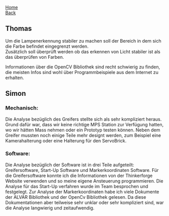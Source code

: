 [Home](home)   
[Back](KonzeptST)   

## Thomas

Um die Lampenerkennung stabiler zu machen soll der Bereich in dem sich die Farbe befindet eingegrenzt werden.   
Zusätzlich soll überprüft werden ob das erkennen von Licht stabiler ist als das überprüfen von Farben.

Informationen über die OpenCV Bibliothek sind recht schwierig zu finden, die meisten Infos sind wohl über Programmbeispiele aus dem Internet zu erhalten.

## Simon

### Mechanisch:

Die Analyse bezüglich des Greifers stellte sich als sehr kompliziert heraus. Grund dafür war, dass wir keine richtige MPS Station zur Verfügung hatten, wo wir hätten Mass nehmen oder ein Prototyp testen können. Neben dem Greifer mussten noch einige Teile mehr designt werden, zum Beispiel eine Kamerahalterung oder eine Halterung für den ServoBrick.

### Software:

Die Analyse bezüglich der Software ist in drei Teile aufgeteilt: Greifersoftware, Start-Up Software und Markerkoordinaten Software. Für die Greifersoftware konnte ich die Informationen von der Thinkerforge Website verwenden und so meine eigene Ansteuerung programmieren.
Die Analyse für das Start-Up verfahren wurde im Team besprochen und festgelegt.
Zur Analyse der Markerkoordinaten habe ich viele Dokumente der ALVAR Bibliothek und der OpenCv Bibliothek gelesen. Da diese Dokumentationen aber teilweise sehr unklar oder sehr kompliziert sind, war die Analyse langwierig und zeitaufwendig.
